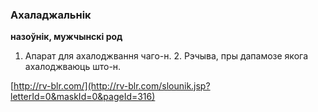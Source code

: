 ### Ахаладжальнік
**назоўнік, мужчынскі род**

1. Апарат для ахалоджвання чаго-н. 2. Рэчыва, пры дапамозе якога ахалоджваюць што-н.

<a rel="author">[http://rv-blr.com/](http://rv-blr.com/slounik.jsp?letterId=0&maskId=0&pageId=316)</a>
